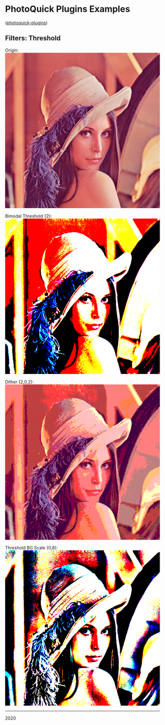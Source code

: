 # PhotoQuick Plugins Examples

([photoquick-plugins](https://github.com/ImageProcessing-ElectronicPublications/photoquick-plugins))

## Filters: Threshold

Origin:  
![orig](../../../orig/lena.png)

Bimodal Threshold {2}:  
![bimod](./lena.bimod.2.png)

Dither {2,0,2}:  
![dither](./lena.dither.2.0.2.png)

Threshold BG Scale {0,8}:  
![thresbgscale](./lena.thresbgscale.0.8.png)

----

2020
